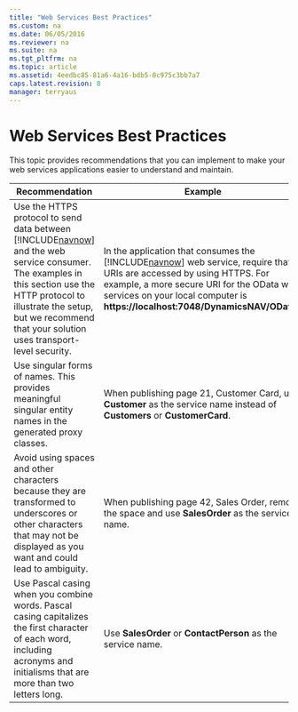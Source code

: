 ```yaml
---
title: "Web Services Best Practices"
ms.custom: na
ms.date: 06/05/2016
ms.reviewer: na
ms.suite: na
ms.tgt_pltfrm: na
ms.topic: article
ms.assetid: 4eedbc85-81a6-4a16-bdb5-0c975c3bb7a7
caps.latest.revision: 8
manager: terryaus
---
```

# Web Services Best Practices
This topic provides recommendations that you can implement to make your web services applications easier to understand and maintain.  
  
|Recommendation|Example|  
|--------------------|-------------|  
|Use the HTTPS protocol to send data between [!INCLUDE[navnow](../dynamics-nav/includes/navnow_md.md)] and the web service consumer. The examples in this section use the HTTP protocol to illustrate the setup, but we recommend that your solution uses transport\-level security.|In the application that consumes the [!INCLUDE[navnow](../dynamics-nav/includes/navnow_md.md)] web service, require that URIs are accessed by using HTTPS. For example, a more secure URI for the OData web services on your local computer is **https:\/\/localhost:7048\/DynamicsNAV\/OData\/**.|  
|Use singular forms of names. This provides meaningful singular entity names in the generated proxy classes.|When publishing page 21, Customer Card, use **Customer** as the service name instead of **Customers** or **CustomerCard**.|  
|Avoid using spaces and other characters because they are transformed to underscores or other characters that may not be displayed as you want and could lead to ambiguity.|When publishing page 42, Sales Order, remove the space and use **SalesOrder** as the service name.|  
|Use Pascal casing when you combine words. Pascal casing capitalizes the first character of each word, including acronyms and initialisms that are more than two letters long.|Use **SalesOrder** or **ContactPerson** as the service name.|